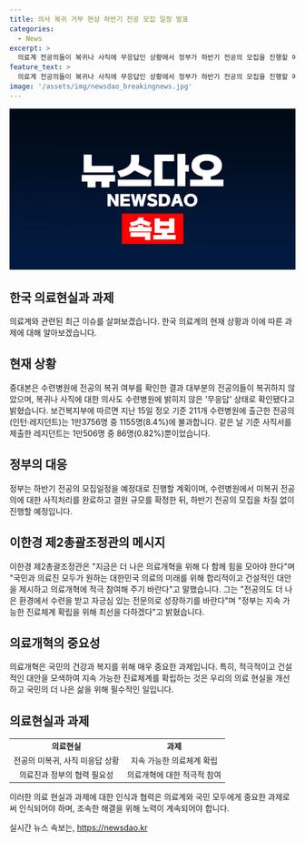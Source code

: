 ```yaml
---
title: 의사 복귀 거부 현상 하반기 전공 모집 일정 발표
categories:
  - News
excerpt: >
  의료계 전공의들이 복귀나 사직에 무응답인 상황에서 정부가 하반기 전공의 모집을 진행할 예정이라고 밝혔습니다. 중대본은 7월 22일부터 예정대로 전공의 모집을 진행할 것이며, 의료개혁을 위해 힘을 모으고 의료체계를 확립하기 위한 노력을 계속할 것이라고 전했습니다. 중대본은 또한 전공의들이 더 나은 환경에서 수련을 받고 전문의로 성장하기를 기대하며, 의료진과 국민이 바라는 의료의 미래를 위해 함께 노력해주기를 바란다고 밝혔습니다.
feature_text: >
  의료계 전공의들이 복귀나 사직에 무응답인 상황에서 정부가 하반기 전공의 모집을 진행할 예정이라고 밝혔습니다. 중대본은 7월 22일부터 예정대로 전공의 모집을 진행할 것이며, 의료개혁을 위해 힘을 모으고 의료체계를 확립하기 위한 노력을 계속할 것이라고 전했습니다. 중대본은 또한 전공의들이 더 나은 환경에서 수련을 받고 전문의로 성장하기를 기대하며, 의료진과 국민이 바라는 의료의 미래를 위해 함께 노력해주기를 바란다고 밝혔습니다.
image: '/assets/img/newsdao_breakingnews.jpg'
---
```


<p><img src="/assets/img/newsdao_breakingnews.jpg" alt="koreaapp 속보" /></p>

<h2>한국 의료현실과 과제</h2>

<p>의료계와 관련된 최근 이슈를 살펴보겠습니다. 한국 의료계의 현재 상황과 이에 따른 과제에 대해 알아보겠습니다.</p>

<h2 data-ke-size="size26">현재 상황</h2>

<p data-ke-size="size16">중대본은 수련병원에 전공의 복귀 여부를 확인한 결과 대부분의 전공의들이 복귀하지 않았으며, 복귀나 사직에 대한 의사도 수련병원에 밝히지 않은 '무응답' 상태로 확인됐다고 밝혔습니다. 보건복지부에 따르면 지난 15일 정오 기준 211개 수련병원에 출근한 전공의(인턴·레지던트)는 1만3756명 중 1155명(8.4%)에 불과합니다. 같은 날 기준 사직서를 제출한 레지던트는 1만506명 중 86명(0.82%)뿐이었습니다.</p>

<h2 data-ke-size="size26">정부의 대응</h2>

<p data-ke-size="size16">정부는 하반기 전공의 모집일정을 예정대로 진행할 계획이며, 수련병원에서 미복귀 전공의에 대한 사직처리를 완료하고 결원 규모를 확정한 뒤, 하반기 전공의 모집을 차질 없이 진행할 예정입니다.</p>

<h2 data-ke-size="size26">이한경 제2총괄조정관의 메시지</h2>

<p data-ke-size="size16">이한경 제2총괄조정관은 "지금은 더 나은 의료개혁을 위해 다 함께 힘을 모아야 한다"며 "국민과 의료진 모두가 원하는 대한민국 의료의 미래를 위해 합리적이고 건설적인 대안을 제시하고 의료개혁에 적극 참여해 주기 바란다"고 말했습니다. 그는 "전공의도 더 나은 환경에서 수련을 받고 자긍심 있는 전문의로 성장하기를 바란다"며 "정부는 지속 가능한 진료체계 확립을 위해 최선을 다하겠다"고 밝혔습니다.</p>

<h2 data-ke-size="size26">의료개혁의 중요성</h2>

<p data-ke-size="size16">의료개혁은 국민의 건강과 복지를 위해 매우 중요한 과제입니다. 특히, 적극적이고 건설적인 대안을 모색하여 지속 가능한 진료체계를 확립하는 것은 우리의 의료 현실을 개선하고 국민의 더 나은 삶을 위해 필수적인 일입니다.</p>

<h2 data-ke-size="size26">의료현실과 과제</h2>

<table>
    <tbody>
        <tr>
            <td style="text-align: center; height: 17px;"><b>의료현실</b></td>
            <td style="text-align: center; height: 17px;"><b>과제</b></td>
        </tr>
        <tr>
            <td style="text-align: center; height: 17px;">전공의 미복귀, 사직 미응답 상황</td>
            <td style="text-align: center; height: 17px;">지속 가능한 의료체계 확립</td>
        </tr>
        <tr>
            <td style="text-align: center; height: 17px;">의료진과 정부의 협력 필요성</td>
            <td style="text-align: center; height: 17px;">의료개혁에 대한 적극적 참여</td>
        </tr>
    </tbody>
</table>

<p data-ke-size="size16">이러한 의료 현실과 과제에 대한 인식과 협력은 의료계와 국민 모두에게 중요한 과제로써 인식되어야 하며, 조속한 해결을 위해 노력이 계속되어야 합니다.</p>
실시간 뉴스 속보는, <a href="https://newsdao.kr" rel="dofollow">https://newsdao.kr</a>


